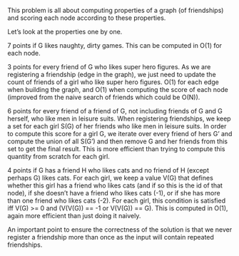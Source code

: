This problem is all about computing properties of a graph (of friendships) and
scoring each node according to these properties.

Let’s look at the properties one by one.

7 points if G likes naughty, dirty games. This can be computed in O(1) for each node.

3 points for every friend of G who likes super hero figures. As we are registering a friendship (edge in the graph),
we just need to update the count of friends of a girl who like super hero figures. O(1) for each edge when building 
the graph, and O(1) when computing the score of each node (improved from the naive search of friends which could be
O(N)).

6 points for every friend of a friend of G, not including friends of G and G herself, who like men in leisure suits.
When registering friendships, we keep a set for each girl S(G) of her friends who like men in leisure suits. In order to
compute this score for a girl G, we iterate over every friend of hers G’ and compute the union of all S(G’) and then remove
G and her friends from this set to get the final result. This is more efficient than trying to compute this quantity from
scratch for each girl.

4 points if G has a friend H who likes cats and no friend of H (except perhaps G) likes cats.
For each girl, we keep a value V(G) that defines whether this girl has a friend who likes cats (and if so this is
the id of that node), if she doesn’t have a friend who likes cats (-1), or if she has more than one friend
who likes cats (-2). For each girl, this condition is satisfied iff V(G) >= 0 and (V(V(G)) == -1 or V(V(G)) == G). This
is computed in O(1), again more efficient than just doing it naively.

An important point to ensure the correctness of the solution is that we never register a friendship more than once as the
input will contain repeated friendships.
